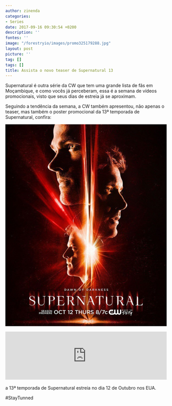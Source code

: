 ```yaml
---
author: zinenda
categories:
- Series
date: 2017-09-16 09:30:54 +0200
description: ''
fontes: ''
image: "/forestryio/images/promo325179288.jpg"
layout: post
picture: ''
tag: []
tags: []
title: Assista o novo teaser de Supernatural 13
---
```



Supernatural é outra série da CW que tem uma grande lista de fãs em Moçambique, e como vocês já perceberam, essa é a semana de vídeos promocionais, visto que seus dias de estreia já se aproximam.

Seguindo a tendência da semana, a CW também apresentou, não apenas o teaser, mas também o poster promocional da 13ª temporada de Supernatural, confira:

![](/forestryio/images/content_pic-3.jpg)

<iframe width="100%" height="auto" src="https://www.youtube.com/embed/qqIyd7vo2qU" frameborder="0" allowfullscreen="" async="" preload=""></iframe>

a 13ª temporada de Supernatural estreia no dia 12 de Outubro nos EUA.

#StayTunned